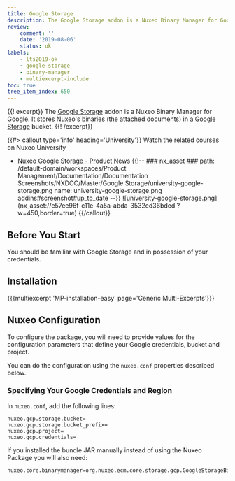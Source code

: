```yaml
---
title: Google Storage
description: The Google Storage addon is a Nuxeo Binary Manager for Google. It stores Nuxeo's binaries (the attached documents) in a Google bucket.
review:
    comment: ''
    date: '2019-08-06'
    status: ok
labels:
    - lts2019-ok
    - google-storage
    - binary-manager
    - multiexcerpt-include
toc: true
tree_item_index: 650
---
```


{{! excerpt}}
The [Google Storage](https://connect.nuxeo.com/nuxeo/site/marketplace/package/google-storage) addon is a Nuxeo Binary Manager for Google. It stores Nuxeo's binaries (the attached documents) in a [Google Storage](https://cloud.google.com/storage/) bucket.
{{! /excerpt}}

{{#> callout type='info' heading='University'}}
Watch the related courses on Nuxeo University
- [Nuxeo Google Storage - Product News](https://university.nuxeo.com/learn/course/external/view/elearning/202/NuxeoGoogleStorage)
{{!--     ### nx_asset ###
    path: /default-domain/workspaces/Product Management/Documentation/Documentation Screenshots/NXDOC/Master/Google Storage/university-google-storage.png
    name: university-google-storage.png
    addins#screenshot#up_to_date
--}}
![university-google-storage.png](nx_asset://e57ee96f-c11e-4a5a-abda-3532ed36bded ?w=450,border=true)
{{/callout}}

## Before You Start

You should be familiar with Google Storage and in possession of your credentials.

## Installation

{{{multiexcerpt 'MP-installation-easy' page='Generic Multi-Excerpts'}}}

## Nuxeo Configuration

To configure the package, you will need to provide values for the configuration parameters that define your Google credentials, bucket and project.

You can do the configuration using the `nuxeo.conf` properties described below.

### Specifying Your Google Credentials and Region

In `nuxeo.conf`, add the following lines:

```
nuxeo.gcp.storage.bucket=
nuxeo.gcp.storage.bucket_prefix=
nuxeo.gcp.project=
nuxeo.gcp.credentials=
```

If you installed the bundle JAR manually instead of using the Nuxeo Package you will also need:

```
nuxeo.core.binarymanager=org.nuxeo.ecm.core.storage.gcp.GoogleStorageBinaryManager
```
